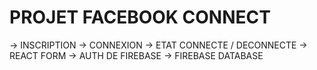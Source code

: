 # PROJET FACEBOOK CONNECT

-> INSCRIPTION
-> CONNEXION
-> ETAT CONNECTE / DECONNECTE
-> REACT FORM
-> AUTH DE FIREBASE
-> FIREBASE DATABASE
